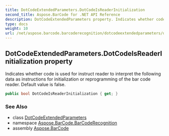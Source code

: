 ```yaml
---
title: DotCodeExtendedParameters.DotCodeIsReaderInitialization
second_title: Aspose.BarCode for .NET API Reference
description: DotCodeExtendedParameters property. Indicates whether code is used for instruct reader to interpret the following data as instructions for initialization or reprogramming of the bar code reader. Default value is false
type: docs
weight: 10
url: /net/aspose.barcode.barcoderecognition/dotcodeextendedparameters/dotcodeisreaderinitialization/
---
```

## DotCodeExtendedParameters.DotCodeIsReaderInitialization property

Indicates whether code is used for instruct reader to interpret the following data as instructions for initialization or reprogramming of the bar code reader. Default value is false.

```csharp
public bool DotCodeIsReaderInitialization { get; }
```

### See Also

* class [DotCodeExtendedParameters](../)
* namespace [Aspose.BarCode.BarCodeRecognition](../../../aspose.barcode.barcoderecognition/)
* assembly [Aspose.BarCode](../../../)


